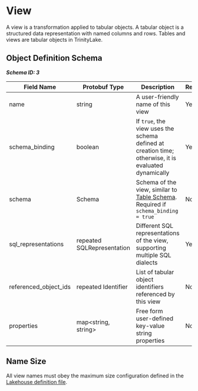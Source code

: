 # View

A view is a transformation applied to tabular objects.
A tabular object is a structured data representation with named columns and rows.
Tables and views are tabular objects in TrinityLake.

## Object Definition Schema

***Schema ID: 3***

| Field Name            | Protobuf Type              | Description                                                                                          | Required? | Default |
|-----------------------|----------------------------|------------------------------------------------------------------------------------------------------|-----------|---------|
| name                  | string                     | A user-friendly name of this view                                                                    | Yes       |         |
| schema_binding        | boolean                    | If `true`, the view uses the schema defined at creation time; otherwise, it is evaluated dynamically | Yes       | false   |
| schema                | Schema                     | Schema of the view, similar to [Table Schema](table-schema.md). Required if `schema_binding = true`  | No        |         |
| sql_representations   | repeated SQLRepresentation | Different SQL representations of the view, supporting multiple SQL dialects                          | Yes       |         |
| referenced_object_ids | repeated Identifier        | List of tabular object identifiers referenced by this view                                           | No        |         |
| properties            | map<string, string>        | Free form user-defined key-value string properties                                                   | No        |         |

## Name Size

All view names must obey the maximum size configuration defined in the [Lakehouse definition file](../lakehouse.md).